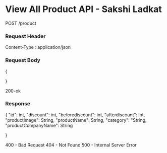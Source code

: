 
# View All Product API - Sakshi Ladkat 
POST /product

### Request Header
Content-Type : application/json

### Request Body 
{

}

200-ok

### Response
{
        "id": int,
        "discount": int,
        "beforediscount": int,
        "afterdiscount": int,
        "productImage": String,
        "productName": String,
        "category": "String,
        "productCompanyName": String

}

400 - Bad Request 
404 - Not Found
500 - Internal Server Error
